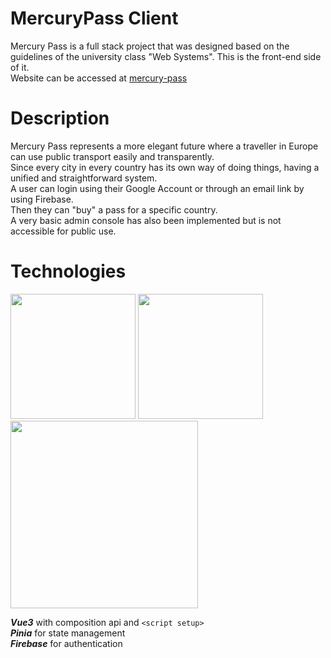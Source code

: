 # MercuryPass Client
Mercury Pass is a full stack project that was designed based on the guidelines of the university class "Web Systems".
This is the front-end side of it.   
Website can be accessed at [mercury-pass](https://mercurypass-ecd47.web.app/)  

# Description  
Mercury Pass represents a more elegant future where a traveller in Europe can use public transport easily and transparently.  
Since every city in every country has its own way of doing things, having a unified and straightforward system.  
A user can login using their Google Account or through an email link by using Firebase.  
Then they can "buy" a pass for a specific country.  
A very basic admin console has also been implemented but is not accessible for public use.  

# Technologies
<p>
<img src="https://upload.wikimedia.org/wikipedia/commons/thumb/9/95/Vue.js_Logo_2.svg/250px-Vue.js_Logo_2.svg.png" width="200">
<img src="https://pinia.vuejs.org/logo.svg" width="200px">
<img src="https://firebase.google.com/static/images/brand-guidelines/logo-built_white.png" width="300">
</p>  

***Vue3*** with composition api and `<script setup>`  
***Pinia*** for state management  
***Firebase*** for authentication  

